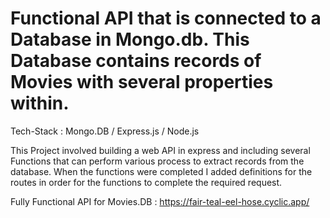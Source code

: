 # Functional API that is connected to a Database in Mongo.db. This Database contains records of Movies with several properties within. 

Tech-Stack : Mongo.DB / Express.js / Node.js

This Project involved building a web API in express and including several Functions that can perform various process to extract records from the database. When the functions were completed I added definitions for the routes in order for the functions to complete the required request.

Fully Functional API for Movies.DB : https://fair-teal-eel-hose.cyclic.app/
